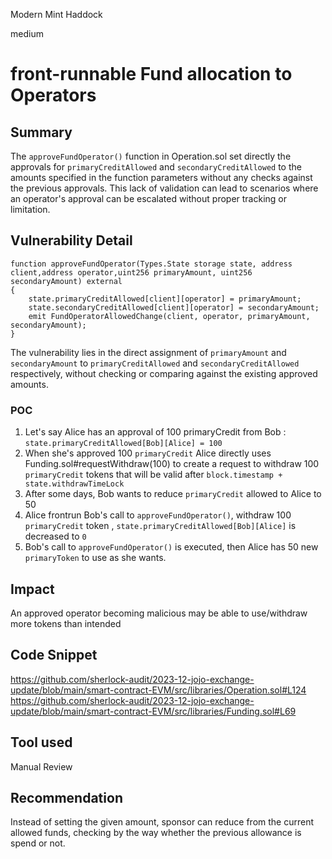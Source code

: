 Modern Mint Haddock

medium

# front-runnable Fund allocation to Operators

## Summary
The `approveFundOperator()` function in Operation.sol set directly the approvals for `primaryCreditAllowed` and `secondaryCreditAllowed` to the amounts specified in the function parameters without any checks against the previous approvals. This lack of validation can lead to scenarios where an operator's approval can be escalated without proper tracking or limitation.

## Vulnerability Detail
```solidity
function approveFundOperator(Types.State storage state, address client,address operator,uint256 primaryAmount, uint256 secondaryAmount) external
{
    state.primaryCreditAllowed[client][operator] = primaryAmount;
    state.secondaryCreditAllowed[client][operator] = secondaryAmount;
    emit FundOperatorAllowedChange(client, operator, primaryAmount, secondaryAmount);
}
```
The vulnerability lies in the direct assignment of `primaryAmount` and `secondaryAmount` to `primaryCreditAllowed` and `secondaryCreditAllowed` respectively, without checking or comparing against the existing approved amounts.

### POC
1. Let's say Alice has an approval of 100 primaryCredit from Bob : `state.primaryCreditAllowed[Bob][Alice] = 100`
2. When she's approved 100 `primaryCredit` Alice directly uses Funding.sol#requestWithdraw(100) to create a request to withdraw 100 `primaryCredit` tokens that will be valid after `block.timestamp + state.withdrawTimeLock`
3. After some days, Bob wants to reduce `primaryCredit` allowed to Alice to 50
4. Alice frontrun Bob's call to `approveFundOperator()`, withdraw 100 `primaryCredit` token , `state.primaryCreditAllowed[Bob][Alice]` is decreased to `0`
5. Bob's call to `approveFundOperator()` is executed, then Alice has 50 new `primaryToken` to use as she wants.

## Impact
An approved operator becoming malicious may be able to use/withdraw more tokens than intended 

## Code Snippet
https://github.com/sherlock-audit/2023-12-jojo-exchange-update/blob/main/smart-contract-EVM/src/libraries/Operation.sol#L124
https://github.com/sherlock-audit/2023-12-jojo-exchange-update/blob/main/smart-contract-EVM/src/libraries/Funding.sol#L69

## Tool used

Manual Review

## Recommendation
Instead of setting the given amount, sponsor can reduce from the current allowed funds, checking by the way whether the previous allowance is spend or not.
